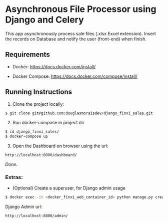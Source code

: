 # Asynchronous File Processor using Django and Celery

This app asynchronously process sale files (.xlsx Excel extension). Insert the records on Database and notify the user (front-end) when finish.

## Requirements
- Docker: 
    https://docs.docker.com/install/

- Docker Compose:
    https://docs.docker.com/compose/install/


## Running Instructions

1. Clone the project locally:

```sh
$ git clone git@github.com:douglasmoraisdev/django_finxi_sales.git
```

2. Run docker-compose in project dir
```sh
$ cd django_finxi_sales/
$ docker-compose up
```

3. Open the Dashboard on browser using the url:
```url
http://localhost:8000/dashboard/
```

*Done.*

### Extras: 

- (Optional) Create a superuser, for Django admin usage

```sh
$ docker exec -it <docker_finxi_web_container_id> python manage.py createsuperuser
```
Django Admin url:
```url
http://localhost:8000/admin/
```
